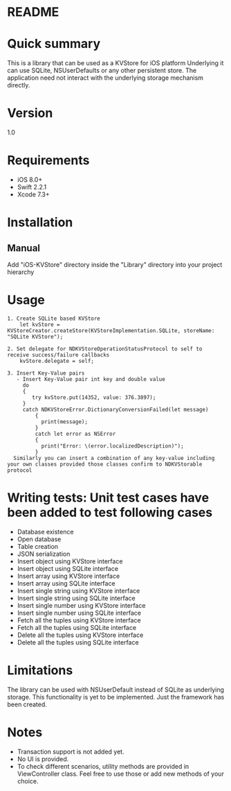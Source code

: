 # README #

# Quick summary #
  This is a library that can be used as a KVStore for iOS platform
  Underlying it can use SQLite, NSUserDefaults or any other persistent store.
  The application need not interact with the underlying storage mechanism directly.

# Version #
 1.0

# Requirements #
   * iOS 8.0+
   * Swift 2.2.1
   * Xcode 7.3+
   
# Installation #
## Manual ##
Add "iOS-KVStore" directory inside the "Library" directory into your project hierarchy
	
# Usage #
	1. Create SQLite based KVStore
		let kvStore = KVStoreCreator.createStore(KVStoreImplementation.SQLite, storeName: "SQLite KVStore");
		
	2. Set delegate for NDKVStoreOperationStatusProtocol to self to receive success/failure callbacks
		kvStore.delegate = self;
		
	3. Insert Key-Value pairs
	   - Insert Key-Value pair int key and double value
	     do
	     {
	    	try kvStore.put(14352, value: 376.3897);
	     }
	     catch NDKVStoreError.DictionaryConversionFailed(let message)
             {
               print(message);
             }
             catch let error as NSError
             {
               print("Error: \(error.localizedDescription)");
             }
	  Similarly you can insert a combination of any key-value including your own classes provided those classes confirm to NDKVStorable protocol
		
# Writing tests: Unit test cases have been added to test following cases #
  - Database existence
  - Open database
  - Table creation
  - JSON serialization
  - Insert object using KVStore interface
  - Insert object using SQLite interface
  - Insert array using KVStore interface
  - Insert array using SQLite interface
  - Insert single string using KVStore interface
  - Insert single string using SQLite interface
  - Insert single number using KVStore interface
  - Insert single number using SQLite interface
  - Fetch all the tuples using KVStore interface
  - Fetch all the tuples using SQLite interface
  - Delete all the tuples using KVStore interface
  - Delete all the tuples using SQLite interface

# Limitations #
  The library can be used with NSUserDefault instead of SQLite as underlying storage. This functionality is yet to be implemented. Just the framework has been created.

# Notes #
   - Transaction support is not added yet.
   - No UI is provided.
   - To check different scenarios, utility methods are provided in ViewController class. Feel free to use those or add new methods of your choice.